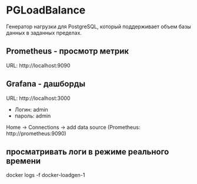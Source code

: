 # PGLoadBalance

Генератор нагрузки для PostgreSQL, который поддерживает объем базы данных в заданных пределах.

## Prometheus - просмотр метрик
URL: http://localhost:9090

## Grafana - дашборды
URL: http://localhost:3000
- Логин: admin
- пароль: admin

Home -> Connections -> add data source (Prometheus: http://prometheus:9090)

## просматривать логи в режиме реального времени
docker logs -f docker-loadgen-1
